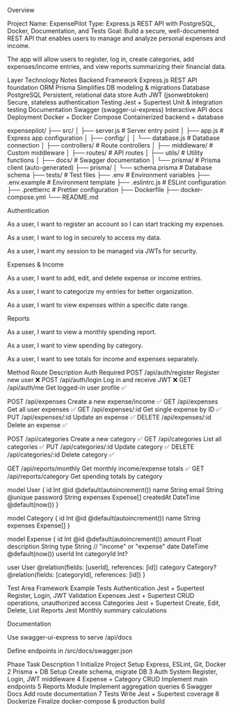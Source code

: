 Overview

Project Name: ExpensePilot
Type: Express.js REST API with PostgreSQL, Docker, Documentation, and Tests
Goal: Build a secure, well-documented REST API that enables users to manage and analyze personal expenses and income.

The app will allow users to register, log in, create categories, add expenses/income entries, and view reports summarizing their financial data.

Layer Technology Notes
Backend Framework Express.js REST API foundation
ORM Prisma Simplifies DB modeling & migrations
Database PostgreSQL Persistent, relational data store
Auth JWT (jsonwebtoken) Secure, stateless authentication
Testing Jest + Supertest Unit & integration testing
Documentation Swagger (swagger-ui-express) Interactive API docs
Deployment Docker + Docker Compose Containerized backend + database

expensepilot/
├── src/
│   ├── server.js              # Server entry point
│   ├── app.js                 # Express app configuration
│   ├── config/
│   │   └── database.js        # Database connection
│   ├── controllers/           # Route controllers
│   ├── middleware/            # Custom middleware
│   ├── routes/                # API routes
│   ├── utils/                 # Utility functions
│   ├── docs/                  # Swagger documentation
│   └── prisma/                # Prisma client (auto-generated)
├── prisma/
│   └── schema.prisma          # Database schema
├── tests/                     # Test files
├── .env                       # Environment variables
├── .env.example              # Environment template
├── .eslintrc.js              # ESLint configuration
├── .prettierrc               # Prettier configuration
├── Dockerfile
├── docker-compose.yml
└── README.md

Authentication

As a user, I want to register an account so I can start tracking my expenses.

As a user, I want to log in securely to access my data.

As a user, I want my session to be managed via JWTs for security.

Expenses & Income

As a user, I want to add, edit, and delete expense or income entries.

As a user, I want to categorize my entries for better organization.

As a user, I want to view expenses within a specific date range.

Reports

As a user, I want to view a monthly spending report.

As a user, I want to view spending by category.

As a user, I want to see totals for income and expenses separately.

Method Route Description Auth Required
POST /api/auth/register Register new user ❌
POST /api/auth/login Log in and receive JWT ❌
GET /api/auth/me Get logged-in user profile ✅

POST /api/expenses Create a new expense/income ✅
GET /api/expenses Get all user expenses ✅
GET /api/expenses/:id Get single expense by ID ✅
PUT /api/expenses/:id Update an expense ✅
DELETE /api/expenses/:id Delete an expense ✅

POST /api/categories Create a new category ✅
GET /api/categories List all categories ✅
PUT /api/categories/:id Update category ✅
DELETE /api/categories/:id Delete category ✅

GET /api/reports/monthly Get monthly income/expense totals ✅
GET /api/reports/category Get spending totals by category

model User {
id Int @id @default(autoincrement())
name String
email String @unique
password String
expenses Expense[]
createdAt DateTime @default(now())
}

model Category {
id Int @id @default(autoincrement())
name String
expenses Expense[]
}

model Expense {
id Int @id @default(autoincrement())
amount Float
description String
type String // "income" or "expense"
date DateTime @default(now())
userId Int
categoryId Int?

user User @relation(fields: [userId], references: [id])
category Category? @relation(fields: [categoryId], references: [id])
}

Test Area Framework Example Tests
Authentication Jest + Supertest Register, Login, JWT Validation
Expenses Jest + Supertest CRUD operations, unauthorized access
Categories Jest + Supertest Create, Edit, Delete, List
Reports Jest Monthly summary calculations

Documentation

Use swagger-ui-express to serve /api/docs

Define endpoints in /src/docs/swagger.json

Phase Task Description
1 Initialize Project Setup Express, ESLint, Git, Docker
2 Prisma + DB Setup Create schema, migrate DB
3 Auth System Register, Login, JWT middleware
4 Expense + Category CRUD Implement main endpoints
5 Reports Module Implement aggregation queries
6 Swagger Docs Add route documentation
7 Tests Write Jest + Supertest coverage
8 Dockerize Finalize docker-compose & production build
